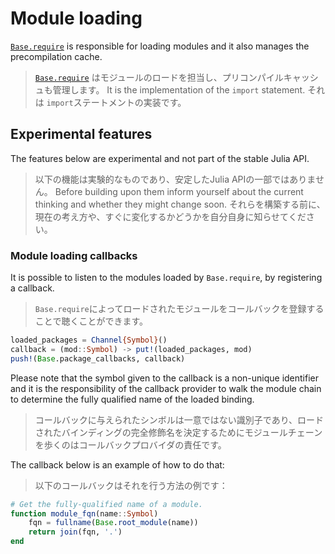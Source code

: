 # Module loading

[`Base.require`](@ref) is responsible for loading modules and it also manages the precompilation cache.
> [`Base.require`](@ref) はモジュールのロードを担当し、プリコンパイルキャッシュも管理します。
It is the implementation of the `import` statement.
> それは `import`ステートメントの実装です。

## Experimental features
The features below are experimental and not part of the stable Julia API.
> 以下の機能は実験的なものであり、安定したJulia APIの一部ではありません。
Before building upon them inform yourself about the current thinking and whether they might change soon.
> それらを構築する前に、現在の考え方や、すぐに変化するかどうかを自分自身に知らせてください。

### Module loading callbacks

It is possible to listen to the modules loaded by `Base.require`, by registering a callback.
> `Base.require`によってロードされたモジュールをコールバックを登録することで聴くことができます。

```julia
loaded_packages = Channel{Symbol}()
callback = (mod::Symbol) -> put!(loaded_packages, mod)
push!(Base.package_callbacks, callback)
```

Please note that the symbol given to the callback is a non-unique identifier and it is the responsibility of the callback provider to walk the module chain to determine the fully qualified name of the loaded binding.
> コールバックに与えられたシンボルは一意ではない識別子であり、ロードされたバインディングの完全修飾名を決定するためにモジュールチェーンを歩くのはコールバックプロバイダの責任です。

The callback below is an example of how to do that:
> 以下のコールバックはそれを行う方法の例です：

```julia
# Get the fully-qualified name of a module.
function module_fqn(name::Symbol)
    fqn = fullname(Base.root_module(name))
    return join(fqn, '.')
end
```
